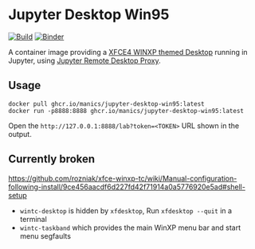 # Jupyter Desktop Win95

[![Build](https://github.com/manics/jupyter-desktop-win95/actions/workflows/build.yaml/badge.svg)](https://github.com/manics/jupyter-desktop-win95/actions/workflows/build.yaml)
[![Binder](https://mybinder.org/badge_logo.svg)](https://mybinder.org/v2/gh/manics/jupyter-desktop-win95/HEAD?urlpath=desktop)

A container image providing a [XFCE4 WINXP themed Desktop](https://github.com/rozniak/xfce-winxp-tc) running in Jupyter, using [Jupyter Remote Desktop Proxy](https://github.com/jupyterhub/jupyter-remote-desktop-proxy/).

## Usage

```
docker pull ghcr.io/manics/jupyter-desktop-win95:latest
docker run -p8888:8888 ghcr.io/manics/jupyter-desktop-win95:latest
```

Open the `http://127.0.0.1:8888/lab?token=<TOKEN>` URL shown in the output.

## Currently broken

https://github.com/rozniak/xfce-winxp-tc/wiki/Manual-configuration-following-install/9ce456aacdf6d227fd42f71914a0a5776920e5ad#shell-setup

- `wintc-desktop` is hidden by `xfdesktop`, Run `xfdesktop --quit` in a terminal
- `wintc-taskband` which provides the main WinXP menu bar and start menu segfaults

